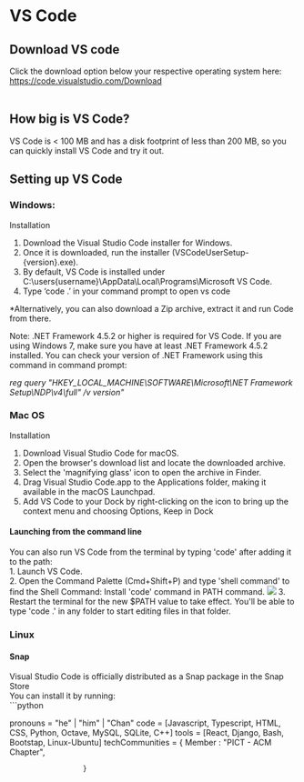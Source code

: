 <h1> VS Code </h1>

## Download VS code
Click the download option below your respective operating system here:
https://code.visualstudio.com/Download
<br></br>
## How big is VS Code? 
VS Code is < 100 MB and has a disk footprint of less than 200 MB, so you can quickly install VS Code and try it out.

## Setting up VS Code

### Windows:
Installation
1)	Download the Visual Studio Code installer for Windows.
2)	Once it is downloaded, run the installer (VSCodeUserSetup-{version}.exe).
3)	By default, VS Code is installed under C:\users\{username}\AppData\Local\Programs\Microsoft VS Code.
4)	Type ‘code .’ in your command prompt to open vs code 

*Alternatively, you can also download a Zip archive, extract it and run Code from there.

Note: .NET Framework 4.5.2 or higher is required for VS Code. If you are using Windows 7, make sure you have at least .NET Framework 4.5.2 installed. You can check your version of .NET Framework using this command in command prompt:

<em>reg query "HKEY_LOCAL_MACHINE\SOFTWARE\Microsoft\NET Framework Setup\NDP\v4\full" /v version" </em>

### Mac OS
Installation
1)	Download Visual Studio Code for macOS.
2)	Open the browser's download list and locate the downloaded archive.
3)	Select the 'magnifying glass' icon to open the archive in Finder.
4)	Drag Visual Studio Code.app to the Applications folder, making it available in the macOS Launchpad.
5)	Add VS Code to your Dock by right-clicking on the icon to bring up the context menu and choosing Options, Keep in Dock

<h4>Launching from the command line</h4>
You can also run VS Code from the terminal by typing 'code' after adding it to the path:<br>
1.	 Launch VS Code. <br>
2.	 Open the Command Palette (Cmd+Shift+P) and type 'shell command' to find the Shell Command: Install 'code' command in PATH command.
<img src= "https://code.visualstudio.com/assets/docs/setup/mac/shell-command.png"> 
3. Restart the terminal for the new $PATH value to take effect. You'll be able to type 'code .' in any folder to start editing files in that folder.

### Linux
<h4>Snap</h4>
Visual Studio Code is officially distributed as a Snap package in the Snap Store<br>
You can install it by running:<br>
```python

  pronouns = "he" | "him" | "Chan" 
  code = [Javascript, Typescript, HTML, CSS, Python, Octave, MySQL, SQLite, C++]
  tools = [React, Django, Bash, Bootstap, Linux-Ubuntu]
  techCommunities = {
                        Member : "PICT - ACM Chapter",
                        
                      }

```

